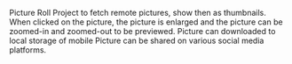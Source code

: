 Picture Roll Project to fetch remote pictures, show then as thumbnails. When clicked on the picture, the picture is enlarged and the picture can be zoomed-in and zoomed-out to be previewed.
Picture can downloaded to local storage of mobile
Picture can be shared on various social media platforms.
